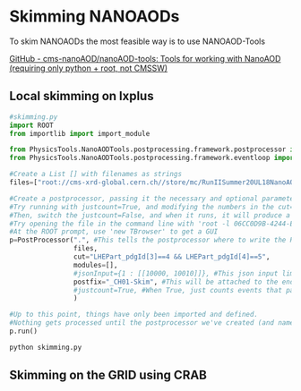 # Skimming NANOAODs

To skim NANOAODs the most feasible way is to use NANOAOD-Tools

 [GitHub - cms-nanoAOD/nanoAOD-tools: Tools for working with NanoAOD (requiring only python + root, not CMSSW)](https://github.com/cms-nanoAOD/nanoAOD-tools)

## Local skimming on lxplus

```python
#skimming.py
import ROOT 
from importlib import import_module

from PhysicsTools.NanoAODTools.postprocessing.framework.postprocessor import PostProcessor 
from PhysicsTools.NanoAODTools.postprocessing.framework.eventloop import Module

#Create a List [] with filenames as strings
files=["root://cms-xrd-global.cern.ch//store/mc/RunIISummer20UL18NanoAODv9/TTJets_SingleLeptFromTbar_TuneCP5_13TeV-madgraphMLM-pythia8/NANOAODSIM/106X_upgrade2018_realistic_v16_L1v1-v1/2560000/73B85577-0234-814E-947E-7DCFC1275886.root"]

#Create a postprocessor, passing it the necessary and optional parameters
#Try running with justcount=True, and modifying the numbers in the cut=" " parameter string.
#Then, switch the justcount=False, and when it runs, it will produce a skim of NanoAOD with that number of events.
#Try opening the file in the command line with 'root -l 06CC0D9B-4244-E811-8B62-485B39897212_CH01-Skim.root'
#At the ROOT prompt, use 'new TBrowser' to get a GUI 
p=PostProcessor(".", #This tells the postprocessor where to write the ROOT files
                files,
                cut="LHEPart_pdgId[3]==4 && LHEPart_pdgId[4]==5",
                modules=[],
                #jsonInput={1 : [[10000, 10010]]}, #This json input limits the postprocessor to only events in run 1, and lumesections 10000 to 10010
                postfix="_CH01-Skim", #This will be attached to the end of the filename if it's output
                #justcount=True, #When True, just counts events that pass the cut=" " and jsonInput criteria. When False, will let this produce a skim!
                )

#Up to this point, things have only been imported and defined. 
#Nothing gets processed until the postprocessor we've created (and named "p") has its run command invoked:
p.run()

```

```bash
python skimming.py
```

## Skimming on the GRID using CRAB
